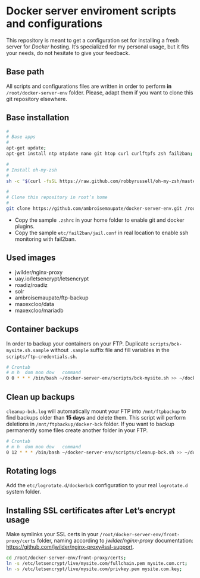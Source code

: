 # Docker server enviroment scripts and configurations

This repository is meant to get a configuration set for installing a fresh server for *Docker* hosting.
It’s specialized for my personal usage, but it fits your needs, do not hesitate to give your feedback.

## Base path

All scripts and configurations files are written in order to perform **in** `/root/docker-server-env` folder.
Please, adapt them if you want to clone this git repository elsewhere.

## Base installation

```bash
#
# Base apps
#
apt-get update;
apt-get install ntp ntpdate nano git htop curl curlftpfs zsh fail2ban;

#
# Install oh-my-zsh
#
sh -c "$(curl -fsSL https://raw.github.com/robbyrussell/oh-my-zsh/master/tools/install.sh)"

#
# Clone this repository in root’s home
#
git clone https://github.com/ambroisemaupate/docker-server-env.git /root/docker-server-env;
```

* Copy the sample `.zshrc` in your home folder to enable git and docker plugins.
* Copy the sample `etc/fail2ban/jail.conf` in real location to enable ssh monitoring with fail2ban.

## Used images

* jwilder/nginx-proxy
* uay.io/letsencrypt/letsencrypt
* roadiz/roadiz
* solr
* ambroisemaupate/ftp-backup
* maxexcloo/data
* maxexcloo/mariadb

## Container backups

In order to backup your containers on your FTP. Duplicate `scripts/bck-mysite.sh.sample` without `.sample` suffix file
and fill variables in the `scripts/ftp-credentials.sh`.

```bash
# Crontab
# m h  dom mon dow   command
0 0 * * * /bin/bash ~/docker-server-env/scripts/bck-mysite.sh >> ~/docker-server-env/bck_logs/bck-mysite.log
```

## Clean up backups

`cleanup-bck.log` will automatically mount your FTP into `/mnt/ftpbackup` to find backups older than **15 days** and delete them.
This script will perform deletions in `/mnt/ftpbackup/docker-bck` folder. If you want to backup permanently some files
create another folder in your FTP.

```bash
# Crontab
# m h  dom mon dow   command
0 12 * * * /bin/bash ~/docker-server-env/scripts/cleanup-bck.sh >> ~/docker-server-env/bck_logs/cleanup-bck.log
```

## Rotating logs

Add the `etc/logrotate.d/dockerbck` configuration to your real `logrotate.d` system folder.

## Installing SSL certificates after Let’s encrypt usage

Make symlinks your SSL certs in your `/root/docker-server-env/front-proxy/certs` folder, naming according to *jwilder/nginx-proxy*
documentation: https://github.com/jwilder/nginx-proxy#ssl-support.

```bash
cd /root/docker-server-env/front-proxy/certs;
ln -s /etc/letsencrypt/live/mysite.com/fullchain.pem mysite.com.crt;
ln -s /etc/letsencrypt/live/mysite.com/privkey.pem mysite.com.key;
```
